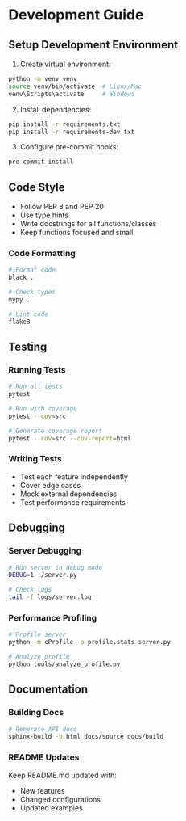 # Development Guide

## Setup Development Environment

1. Create virtual environment:
```bash
python -m venv venv
source venv/bin/activate  # Linux/Mac
venv\Scripts\activate     # Windows
```

2. Install dependencies:
```bash
pip install -r requirements.txt
pip install -r requirements-dev.txt
```

3. Configure pre-commit hooks:
```bash
pre-commit install
```

## Code Style

- Follow PEP 8 and PEP 20
- Use type hints
- Write docstrings for all functions/classes
- Keep functions focused and small

### Code Formatting
```bash
# Format code
black .

# Check types
mypy .

# Lint code
flake8
```

## Testing

### Running Tests
```bash
# Run all tests
pytest

# Run with coverage
pytest --cov=src

# Generate coverage report
pytest --cov=src --cov-report=html
```

### Writing Tests
- Test each feature independently
- Cover edge cases
- Mock external dependencies
- Test performance requirements

## Debugging

### Server Debugging
```bash
# Run server in debug mode
DEBUG=1 ./server.py

# Check logs
tail -f logs/server.log
```

### Performance Profiling
```bash
# Profile server
python -m cProfile -o profile.stats server.py

# Analyze profile
python tools/analyze_profile.py
```

## Documentation

### Building Docs
```bash
# Generate API docs
sphinx-build -b html docs/source docs/build
```

### README Updates
Keep README.md updated with:
- New features
- Changed configurations
- Updated examples 